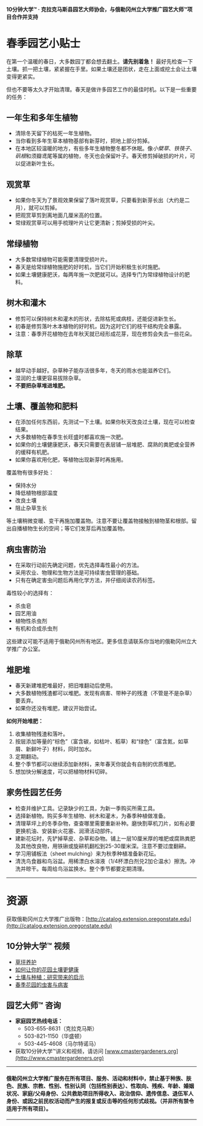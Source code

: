 #### 10分钟大学™ · 克拉克马斯县园艺大师协会，与俄勒冈州立大学推广园艺大师™项目合作并支持

# 春季园艺小贴士

在第一个温暖的春日，大多数园丁都会想去翻土。**请先别着急！** 最好先检查一下土壤。抓一把土壤，紧紧握在手里。如果土壤还是团状，走在上面或挖土会让土壤变得更紧实。

但也不要等太久才开始清理。春天是做许多园艺工作的最佳时机。以下是一些重要的任务：

## 一年生和多年生植物

- 清除冬天留下的枯死一年生植物。
- 当你看到多年生草本植物基部有新芽时，把地上部分剪掉。
- 在本地区较温暖的地方，有些多年生植物整冬都不休眠。像*小檗草*、*铁筷子*、*矾根*和须瓣鸢尾等属的植物，冬天也会保留叶子。春天修剪掉破损的叶片，可以促进新叶生长。

## 观赏草

- 如果你冬天为了景观效果保留了落叶观赏草，只要看到新芽长出（大约是二月），就可以剪掉。
- 把观赏草剪到离地面几厘米高的位置。
- 常绿观赏草可以用手梳理叶片让它更清新；剪掉受损的叶尖。

## 常绿植物

- 大多数常绿植物可能需要清理受损叶片。
- 春天是给常绿植物施肥的好时机，当它们开始积极生长时施肥。
- 如果土壤健康肥沃，每两年施一次肥就可以。选择专门为常绿植物设计的肥料。

## 树木和灌木

- 修剪可以保持树木和灌木的形状，去除枯死或病枝，还能促进新生长。
- 初春是修剪落叶木本植物的好时机，因为这时它们的枝干结构完全暴露。
- 注意：春季开花植物在去年秋天就已经形成花芽，现在修剪会失去一些花朵。

## 除草

- 越早动手越好。杂草种子能存活很多年，冬天的雨水也能滋养它们。
- 湿润的土壤更容易拔除杂草。
- **不要把杂草堆进堆肥。**

## 土壤、覆盖物和肥料

- 在添加任何东西前，先测试一下土壤。如果你秋天改良过土壤，现在可以检查结果。
- 大多数植物在春季生长旺盛时都喜欢施一次肥。
- 如果你的土壤健康肥沃，春天只需要在表层铺一层堆肥、腐熟的粪肥或全营养的缓释有机肥。
- 如果你喜欢用化肥，等植物出现新芽时再施用。

覆盖物有很多好处：
- 保持水分
- 降低植物根部温度
- 改良土壤
- 阻止杂草生长

等土壤稍微变暖、变干再施加覆盖物。注意不要让覆盖物接触到植物茎和根部。留出自播植物生长的空间；等它们发芽后再加覆盖物。

## 病虫害防治

- 在采取行动前先确定问题，优先选择毒性最小的方法。
- 采用农业、物理和生物方法是可持续害虫管理的基础。
- 只有在确定害虫问题后再用化学方法，并仔细阅读农药标签。

毒性较小的选择有：
- 杀虫皂
- 园艺用油
- 植物性杀虫剂
- 有机和合成杀虫剂

这些建议可能不适用于俄勒冈州所有地区。更多信息请联系你当地的俄勒冈州立大学推广办公室。

## 堆肥堆

- 春天新建堆肥堆最好，把旧堆翻动后使用。
- 大多数植物残渣都可以堆肥。发现有病害、带种子的残渣（不管是不是杂草）要丢弃。
- 如果你还没有堆肥，建议开始尝试。

**如何开始堆肥：**
1. 收集植物残渣和落叶。
2. 按层添加等量的“棕色”（富含碳，如枯叶、稻草）和“绿色”（富含氮，如草屑、新鲜叶子）材料，同时加水。
3. 定期翻动。
4. 整个季节都可以继续添加新材料，来年春天你就会有自制的优质堆肥。
5. 想加快分解速度，可以把植物材料切碎。

## 家务性园艺任务

- 检查并维护工具。记录缺少的工具，为新一季购买所需工具。
- 选择新植物。购买多年生植物、树木和灌木，为春季种植做准备。
- 清理草坪上的冬季杂物，查查哪里需要重新补种。磨快割草机刀片，如有必要更换机油、安装新火花塞、润滑活动部件。
- 建新花坛时，先铲掉草皮、杂草和杂物。铺上一层10厘米厚的堆肥或腐熟粪肥及其他改良物，用铁锹或旋耕机翻松到25-30厘米深。注意不要过度翻耕。
- 学习用铺板法（sheet mulching）来为秋季种植准备新花坛。
- 清洗鸟食器和鸟浴盆。用稀漂白水溶液（1/4杯漂白剂兑2加仑温水）擦洗。冲洗并晾干。每周给鸟浴盆换水。整个季节都要定期清理。

---

# 资源

获取俄勒冈州立大学推广出版物：[http://catalog.extension.oregonstate.edu](http://catalog.extension.oregonstate.edu)

## 10分钟大学™ 视频

- [草坪养护](https://www.youtube.com/watch?v=rZ-Fp68FxDc)
- [如何让你的花园土壤更健康](https://www.youtube.com/watch?v=4Vjhm-Y-IUY)
- [土壤与种植：研究带来的启示](https://www.youtube.com/watch?v=ZDaZa7P5zSI&list=PLZEzoOaZqnfoVPUYtXji6wgWSrpzS6l7b)
- [春季花园的虫害与病害](https://www.youtube.com/watch?v=kjIuwoYCkmY)

## 园艺大师™ 咨询

- **家庭园艺热线电话：**
  - 503-655-8631（克拉克马斯）
  - 503-821-1150（华盛顿）
  - 503-445-4608（马尔特诺马）
- 获取10分钟大学™讲义和视频，请访问 [www.cmastergardeners.org](http://www.cmastergardeners.org)

---

#### 俄勒冈州立大学推广服务在所有项目、服务、活动和材料中，禁止基于种族、肤色、民族、宗教、性别、性别认同（包括性别表达）、性取向、残疾、年龄、婚姻状况、家庭/父母身份、公共救助项目所得收入、政治信仰、遗传信息、退伍军人身份、或因之前民权活动而产生的报复或反击等的任何形式歧视。（并非所有禁令适用于所有项目）。
---